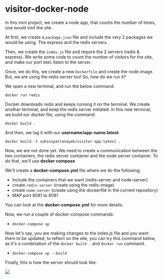 # visitor-docker-node

In this mini project, we create a node app, that counts the number of times, one would visit the site.

At first, we create a `package.json` file and include the very 2 packages we would be using. The express and the redis servers.

Then, we create the `index.js` file and require the 2 servers (redis & express). We write some code to count the number of visitors for the site, and make our port `8081` listen to the server.

Once, we do this, we create a new `Dockerfile` and create the node image. But, we are using the redis server too! So, how do we run it?

We open a new terminal, and run the below command:

`docker run redis`

Docker downloads redis and keeps running it on the terminal. We create another terminal, and keep the redis server initiated. In this new terminal, we build our docker file, using the command:

`docker build .`

And then, we tag it with our **username/app-name:latest**.

`docker build -t sohinipattanayak/visitor-app:latest .`

Now, we are not done yet. We need to create a communication between the two containers, the redis server container and the node server container. To do that, we'll use **docker compose**

We'll create a **docker-compose.yml** file where we do the following:

- Include the containers that we want (redis-server and node-server)
- create `redis-server` (create using the redis-image)
- create `node-server` (create using the dockerfile in the current repository)
- MAP port 8081 to 8081

You can look at the **docker-compose.yml** for more details.

Now, we run a couple of docker-compose commands:

- `docker-compose up`

Now let's say, you are making changes to the index.js file and you want them to be updated, to reflect on the site, you can try this command below, as it's a combination of the `docker build .`
and `docker run` command.

- `docker-compose up --build`

Finally, this is how the server should look like:

![](/visitor-docker-node/blob/main/visitor-app.png)

